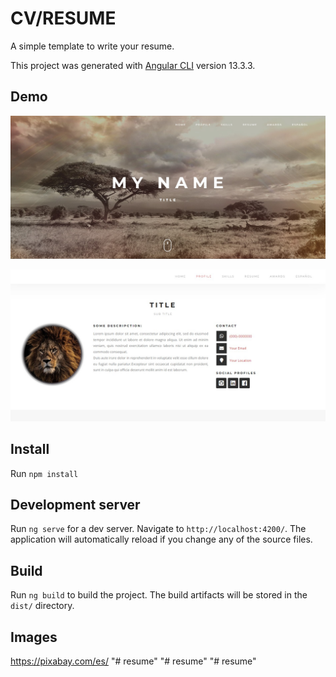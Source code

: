 # CV/RESUME
A simple template to write your resume.

This project was generated with [Angular CLI](https://github.com/angular/angular-cli) version 13.3.3.

## Demo

<img src="src/assets/images/preview/preview_1.jpg" 
				alt="Preview" />   

<img src="src/assets/images/preview/preview_2.jpg" 
				alt="Preview" />   

## Install
Run `npm install`

## Development server

Run `ng serve` for a dev server. Navigate to `http://localhost:4200/`. The application will automatically reload if you change any of the source files.

## Build

Run `ng build` to build the project. The build artifacts will be stored in the `dist/` directory.

## Images 
https://pixabay.com/es/
"# resume" 
"# resume" 
"# resume" 
